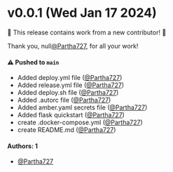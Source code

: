 # v0.0.1 (Wed Jan 17 2024)

:tada: This release contains work from a new contributor! :tada:

Thank you, null[@Partha727](https://github.com/Partha727), for all your work!

#### ⚠️ Pushed to `main`

- Added deploy.yml file ([@Partha727](https://github.com/Partha727))
- Added release.yml file ([@Partha727](https://github.com/Partha727))
- Added deploy.sh file ([@Partha727](https://github.com/Partha727))
- Added .autorc file ([@Partha727](https://github.com/Partha727))
- Added amber.yaml secrets file ([@Partha727](https://github.com/Partha727))
- Added flask quickstart ([@Partha727](https://github.com/Partha727))
- create .docker-compose.yml ([@Partha727](https://github.com/Partha727))
- create README.md ([@Partha727](https://github.com/Partha727))

#### Authors: 1

- [@Partha727](https://github.com/Partha727)
